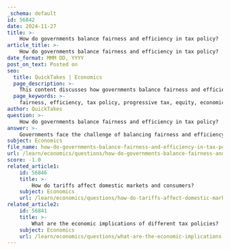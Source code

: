 ```yaml
---
_schema: default
id: 56842
date: 2024-11-27
title: >-
    How do governments balance fairness and efficiency in tax policy?
article_title: >-
    How do governments balance fairness and efficiency in tax policy?
date_format: MMM DD, YYYY
post_on_text: Posted on
seo:
  title: QuickTakes | Economics
  page_description: >-
    This content discusses how governments balance fairness and efficiency in tax policy, focusing on the principles of equity in taxation, efficiency in revenue generation, and the incorporation of political and economic considerations into tax policy design.
  page_keywords: >-
    fairness, efficiency, tax policy, progressive tax, equity, economic behavior, revenue generation, income inequality, deadweight loss, political considerations
author: QuickTakes
question: >-
    How do governments balance fairness and efficiency in tax policy?
answer: >-
    Governments face the challenge of balancing fairness and efficiency in tax policy, which is crucial for effective governance and the equitable distribution of resources. Here are some key considerations in achieving this balance:\n\n1. **Fairness in Taxation**: Tax fairness, often referred to as equity, is a cornerstone of effective governance. It ensures that the burden of funding government services is distributed equitably among citizens. This involves respecting individual property rights while fulfilling collective societal needs. A progressive tax system, where higher income earners pay a larger percentage of their income in taxes, is a common approach to achieving fairness. For example, in the U.S. federal income tax system, individuals earning $40,000 may face a marginal tax rate of 12%, while those earning $400,000 could be taxed at a rate as high as 37%.\n\n2. **Efficiency in Taxation**: Efficiency refers to the ability of a tax system to generate revenue without causing significant distortions in economic behavior. If taxpayers can easily change their behavior to avoid taxes, the government may struggle to collect sufficient revenue. Therefore, a tax system must be economically efficient, simple, and cost-effective to administer. Policymakers must consider how tax policies can promote economic growth while minimizing deadweight loss, which occurs when the tax system distorts economic decisions.\n\n3. **Incorporating Equity and Efficiency**: Research suggests that policies aimed at reducing income inequality can also enhance economic growth, thereby increasing tax revenues. This indicates that equity-enhancing policies, such as progressive taxation, can complement efficiency goals. Policymakers are encouraged to incorporate various criteria, including economic efficiency, equity, adequacy, feasibility, and transparency, when designing tax policies. This holistic approach can lead to a tax system that is both fair and efficient.\n\n4. **Political and Economic Considerations**: The political landscape plays a significant role in shaping tax policy. Public support for income and estate taxes is often linked to social preferences regarding redistribution and fairness. While efficiency concerns are important, they may take a backseat to broader views on government and social equity. Policymakers must navigate these political dynamics to create a tax system that reflects societal values while also achieving economic objectives.\n\nIn summary, balancing fairness and efficiency in tax policy requires a nuanced approach that considers the implications of tax structures on both equity and economic behavior. By integrating principles of fairness with efficiency criteria, governments can design tax systems that promote social justice and economic growth simultaneously.
subject: Economics
file_name: how-do-governments-balance-fairness-and-efficiency-in-tax-policy.md
url: /learn/economics/questions/how-do-governments-balance-fairness-and-efficiency-in-tax-policy
score: -1.0
related_article1:
    id: 56846
    title: >-
        How do tariffs affect domestic markets and consumers?
    subject: Economics
    url: /learn/economics/questions/how-do-tariffs-affect-domestic-markets-and-consumers
related_article2:
    id: 56841
    title: >-
        What are the economic implications of different tax policies?
    subject: Economics
    url: /learn/economics/questions/what-are-the-economic-implications-of-different-tax-policies
---
```


&nbsp;